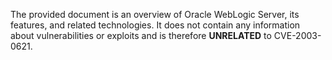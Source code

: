 The provided document is an overview of Oracle WebLogic Server, its features, and related technologies. It does not contain any information about vulnerabilities or exploits and is therefore **UNRELATED** to CVE-2003-0621.